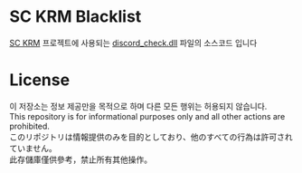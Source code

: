 [SC KRM]: https://github.com/SimsimhanChobo/SC-KRM-1.0 
[SC KRM Blacklist]: https://github.com/SimsimhanChobo/SC-KRM-1.0/blob/main/Assets/SC%20KRM/Discord/Library/discord_check.dll

# SC KRM Blacklist
[SC KRM] 프로젝트에 사용되는 [discord_check.dll][SC KRM Blacklist] 파일의 소스코드 입니다

# License
이 저장소는 정보 제공만을 목적으로 하며 다른 모든 행위는 허용되지 않습니다.  
This repository is for informational purposes only and all other actions are prohibited.  
このリポジトリは情報提供のみを目的としており、他のすべての行為は許可されていません。  
此存儲庫僅供參考，禁止所有其他操作。
